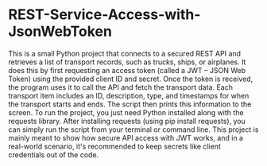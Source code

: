 # REST-Service-Access-with-JsonWebToken
This is a small Python project that connects to a secured REST API and retrieves a list of transport records, such as trucks, ships, or airplanes. It does this by first requesting an access token (called a JWT – JSON Web Token) using the provided client ID and secret. Once the token is received, the program uses it to call the API and fetch the transport data. Each transport item includes an ID, description, type, and timestamps for when the transport starts and ends. The script then prints this information to the screen. To run the project, you just need Python installed along with the requests library. After installing requests (using pip install requests), you can simply run the script from your terminal or command line. This project is mainly meant to show how secure API access with JWT works, and in a real-world scenario, it's recommended to keep secrets like client credentials out of the code.
